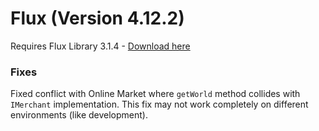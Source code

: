 # Flux (Version 4.12.2)
Requires Flux Library 3.1.4 - [Download here](https://www.curseforge.com/minecraft/mc-mods/fl/files)

### Fixes
Fixed conflict with Online Market where `getWorld` method collides with `IMerchant` implementation.
This fix may not work completely on different environments (like development).